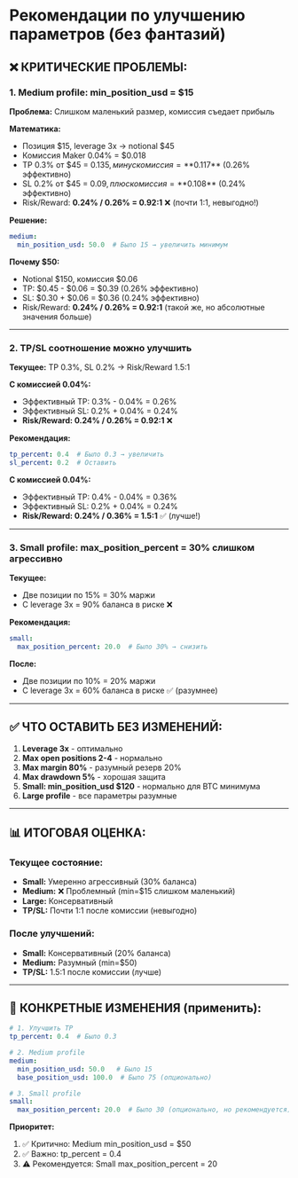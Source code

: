 # Рекомендации по улучшению параметров (без фантазий)

## ❌ КРИТИЧЕСКИЕ ПРОБЛЕМЫ:

### 1. Medium profile: min_position_usd = $15
**Проблема:** Слишком маленький размер, комиссия съедает прибыль

**Математика:**
- Позиция $15, leverage 3x → notional $45
- Комиссия Maker 0.04% = $0.018
- TP 0.3% от $45 = $0.135, минус комиссия = **$0.117** (0.26% эффективно)
- SL 0.2% от $45 = $0.09, плюс комиссия = **$0.108** (0.24% эффективно)
- Risk/Reward: **0.24% / 0.26% = 0.92:1** ❌ (почти 1:1, невыгодно!)

**Решение:**
```yaml
medium:
  min_position_usd: 50.0  # Было 15 → увеличить минимум
```

**Почему $50:**
- Notional $150, комиссия $0.06
- TP: $0.45 - $0.06 = $0.39 (0.26% эффективно)
- SL: $0.30 + $0.06 = $0.36 (0.24% эффективно)
- Risk/Reward: **0.24% / 0.26% = 0.92:1** (такой же, но абсолютные значения больше)

---

### 2. TP/SL соотношение можно улучшить

**Текущее:** TP 0.3%, SL 0.2% → Risk/Reward 1.5:1

**С комиссией 0.04%:**
- Эффективный TP: 0.3% - 0.04% = 0.26%
- Эффективный SL: 0.2% + 0.04% = 0.24%
- **Risk/Reward: 0.24% / 0.26% = 0.92:1** ❌

**Рекомендация:**
```yaml
tp_percent: 0.4  # Было 0.3 → увеличить
sl_percent: 0.2  # Оставить
```

**С комиссией 0.04%:**
- Эффективный TP: 0.4% - 0.04% = 0.36%
- Эффективный SL: 0.2% + 0.04% = 0.24%
- **Risk/Reward: 0.24% / 0.36% = 1.5:1** ✅ (лучше!)

---

### 3. Small profile: max_position_percent = 30% слишком агрессивно

**Текущее:**
- Две позиции по 15% = 30% маржи
- С leverage 3x = 90% баланса в риске ❌

**Рекомендация:**
```yaml
small:
  max_position_percent: 20.0  # Было 30% → снизить
```

**После:**
- Две позиции по 10% = 20% маржи
- С leverage 3x = 60% баланса в риске ✅ (разумнее)

---

## ✅ ЧТО ОСТАВИТЬ БЕЗ ИЗМЕНЕНИЙ:

1. **Leverage 3x** - оптимально
2. **Max open positions 2-4** - нормально
3. **Max margin 80%** - разумный резерв 20%
4. **Max drawdown 5%** - хорошая защита
5. **Small: min_position_usd $120** - нормально для BTC минимума
6. **Large profile** - все параметры разумные

---

## 📊 ИТОГОВАЯ ОЦЕНКА:

### Текущее состояние:
- **Small:** Умеренно агрессивный (30% баланса)
- **Medium:** ❌ Проблемный (min=$15 слишком маленький)
- **Large:** Консервативный
- **TP/SL:** Почти 1:1 после комиссии (невыгодно)

### После улучшений:
- **Small:** Консервативный (20% баланса)
- **Medium:** Разумный (min=$50)
- **TP/SL:** 1.5:1 после комиссии (лучше)

---

## 🎯 КОНКРЕТНЫЕ ИЗМЕНЕНИЯ (применить):

```yaml
# 1. Улучшить TP
tp_percent: 0.4  # Было 0.3

# 2. Medium profile
medium:
  min_position_usd: 50.0   # Было 15
  base_position_usd: 100.0  # Было 75 (опционально)

# 3. Small profile
small:
  max_position_percent: 20.0  # Было 30 (опционально, но рекомендуется)
```

**Приоритет:**
1. ✅ Критично: Medium min_position_usd = $50
2. ✅ Важно: tp_percent = 0.4
3. ⚠️ Рекомендуется: Small max_position_percent = 20

